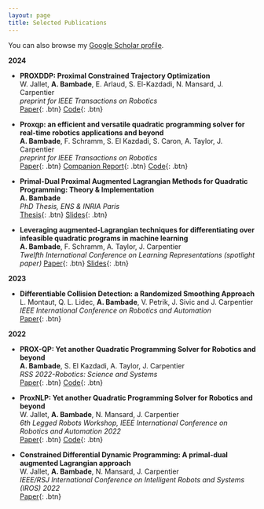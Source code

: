 ```yaml
---
layout: page
title: Selected Publications
---
```


You can also browse my <a href="https://scholar.google.com/citations?hl=fr&user=JfnD2T8AAAAJ" target="_blank">Google Scholar profile</a>.
<br />

**2024**

- **PROXDDP: Proximal Constrained Trajectory Optimization**  
  W. Jallet, **A. Bambade**, E. Arlaud, S. El-Kazdadi, N. Mansard, J. Carpentier <br />
  *preprint for IEEE Transactions on Robotics*<br /> 
  [Paper](https://inria.hal.science/hal-04332348v1/document){: .btn} 
  [Code](https://github.com/Simple-Robotics/aligator){: .btn} 

- **Proxqp: an efficient and versatile quadratic programming solver for real-time robotics applications and beyond**  
  **A. Bambade**, F. Schramm, S. El Kazdadi, S. Caron, A. Taylor, J. Carpentier <br />
  *preprint for IEEE Transactions on Robotics* <br />
  [Paper](https://inria.hal.science/hal-04198663/){: .btn} 
  [Companion Report](https://inria.hal.science/hal-04196897/document){: .btn} 
  [Code](https://github.com/Simple-Robotics/proxsuite){: .btn} 

- **Primal-Dual Proximal Augmented Lagrangian Methods for Quadratic Programming: Theory & Implementation**  
  **A. Bambade**  
  *PhD Thesis, ENS & INRIA Paris*  
  [Thesis](/static/pdf/Thesis_avec_resume_fr_Antoine_Bambade.pdf){: .btn} 
  [Slides](/static/ppt/phd_defense.pdf){: .btn} 

- **Leveraging augmented-Lagrangian techniques for differentiating over infeasible quadratic programs in machine learning**  
  **A. Bambade**, F. Schramm, A. Taylor, J. Carpentier  <br /> 
  *Twelfth International Conference on Learning Representations (spotlight paper)* 
  [Paper](https://openreview.net/pdf?id=YCPDFfmkFr){: .btn} 
  [Slides](/static/ppt/iclr_2024.pdf){: .btn} 

**2023**

- **Differentiable Collision Detection: a Randomized Smoothing Approach**  
  L. Montaut, Q. L. Lidec, **A. Bambade**, V. Petrik, J. Sivic and J. Carpentier<br />
  *IEEE International Conference on Robotics and Automation*  
  [Paper](https://ieeexplore.ieee.org/abstract/document/10160251){: .btn}

**2022**

- **PROX-QP: Yet another Quadratic Programming Solver for Robotics and beyond**  
  **A. Bambade**, S. El Kazdadi, A. Taylor, J. Carpentier  
  *RSS 2022-Robotics: Science and Systems*<br /> 
  [Paper](https://inria.hal.science/hal-03683733/){: .btn} 
  [Code](https://github.com/Simple-Robotics/proxsuite){: .btn} 

- **ProxNLP: Yet another Quadratic Programming Solver for Robotics and beyond**  
  W. Jallet, **A. Bambade**, N. Mansard, J. Carpentier  <br />
  *6th Legged Robots Workshop, IEEE International Conference on Robotics and Automation 2022*  
  [Paper](https://inria.hal.science/hal-03683733/){: .btn} 
  [Code](https://github.com/Simple-Robotics/proxsuite-nlp){: .btn} 


- **Constrained Differential Dynamic Programming: A primal-dual augmented Lagrangian approach**  
  W. Jallet, **A. Bambade**, N. Mansard, J. Carpentier  <br />
  *IEEE/RSJ International Conference on Intelligent Robots and Systems (IROS) 2022*  
  [Paper](https://ieeexplore.ieee.org/abstract/document/9981586){: .btn} 

<br /> 


